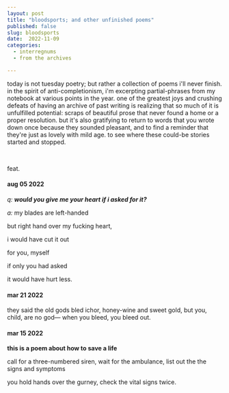 ```yaml
---
layout: post
title: "bloodsports; and other unfinished poems"
published: false
slug: bloodsports
date:  2022-11-09
categories:
  - interregnums
  - from the archives

---
```

today is not tuesday poetry; but rather a collection of poems i'll never finish. in the spirit of anti-completionism, i'm excerpting partial-phrases from my notebook at various points in the year. one of the greatest joys and crushing defeats of having an archive of past writing is realizing that so much of it is unfulfilled potential: scraps of beautiful prose that never found a home or a proper resolution. but it's also gratifying to return to words that you wrote down once because they sounded pleasant, and to find a reminder that they're just as lovely with mild age. to see where these could-be stories started and stopped. 

<br />

feat. 


#### **aug 05 2022**
*q:*
***would you give me your heart if i asked for it?***

*a:*
my blades are left-handed  

but right hand over my fucking heart,  

i would have cut it out  

for you, myself

if only you had asked

it would have hurt
less.


#### **mar 21 2022**
they said the old gods bled ichor, 
honey-wine and sweet gold, 
but you, child, are no god—
when you bleed, 
you bleed out.


#### **mar 15 2022**
**this is a poem about how to save a life**

call for a three-numbered siren,
wait for the ambulance, 
list out the the signs and symptoms

you hold hands over the gurney, 
check the vital signs twice. 
